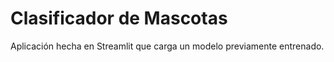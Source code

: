 # Clasificador de Mascotas

Aplicación hecha en Streamlit que carga un modelo previamente entrenado. 

